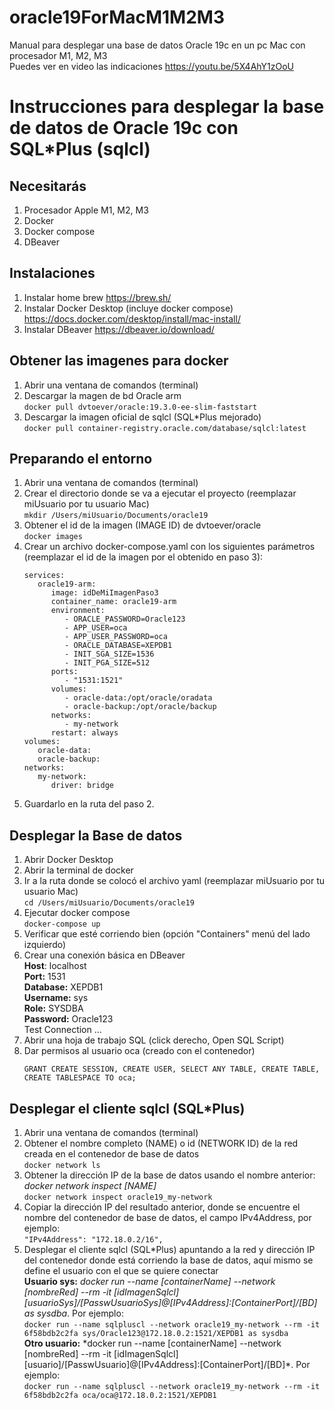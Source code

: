 # oracle19ForMacM1M2M3
Manual para desplegar una base de datos Oracle 19c en un pc Mac con procesador M1, M2, M3  
Puedes ver en video las indicaciones https://youtu.be/5X4AhY1zOoU

# Instrucciones para desplegar la base de datos de Oracle 19c con SQL\*Plus (sqlcl)

## Necesitarás

1. Procesador Apple M1, M2, M3
2. Docker
3. Docker compose
4. DBeaver

## Instalaciones

1. Instalar home brew https://brew.sh/
2. Instalar Docker Desktop (incluye docker compose) https://docs.docker.com/desktop/install/mac-install/
3. Instalar DBeaver https://dbeaver.io/download/

## Obtener las imagenes para docker

1. Abrir una ventana de comandos (terminal)
2. Descargar la magen de bd Oracle arm  
   `docker pull dvtoever/oracle:19.3.0-ee-slim-faststart`
3. Descargar la imagen oficial de sqlcl (SQL\*Plus mejorado)  
   `docker pull container-registry.oracle.com/database/sqlcl:latest`

## Preparando el entorno

1. Abrir una ventana de comandos (terminal)
2. Crear el directorio donde se va a ejecutar el proyecto (reemplazar miUsuario por tu usuario Mac)  
   `mkdir /Users/miUsuario/Documents/oracle19`
3. Obtener el id de la imagen (IMAGE ID) de dvtoever/oracle  
   `docker images`
4. Crear un archivo docker-compose.yaml con los siguientes parámetros (reemplazar el id de la imagen por el obtenido en paso 3):
   ```
   services:
      oracle19-arm:
         image: idDeMiImagenPaso3
         container_name: oracle19-arm
         environment:
            - ORACLE_PASSWORD=Oracle123
            - APP_USER=oca
            - APP_USER_PASSWORD=oca
            - ORACLE_DATABASE=XEPDB1
            - INIT_SGA_SIZE=1536
            - INIT_PGA_SIZE=512
         ports:
            - "1531:1521"
         volumes:
            - oracle-data:/opt/oracle/oradata
            - oracle-backup:/opt/oracle/backup
         networks:
            - my-network
         restart: always
   volumes:
      oracle-data:
      oracle-backup:
   networks:
      my-network:
         driver: bridge
   ```
5. Guardarlo en la ruta del paso 2.

## Desplegar la Base de datos

1. Abrir Docker Desktop
2. Abrir la terminal de docker
3. Ir a la ruta donde se colocó el archivo yaml (reemplazar miUsuario por tu usuario Mac)  
   `cd /Users/miUsuario/Documents/oracle19`
4. Ejecutar docker compose  
   `docker-compose up`
5. Verificar que esté corriendo bien (opción "Containers" menú del lado izquierdo)
6. Crear una conexión básica en DBeaver  
   **Host**: localhost  
   **Port:** 1531  
   **Database:** XEPDB1  
   **Username:** sys  
   **Role:** SYSDBA  
   **Password:** Oracle123  
   Test Connection ...
7. Abrir una hoja de trabajo SQL (click derecho, Open SQL Script)
8. Dar permisos al usuario oca (creado con el contenedor)
   ```
   GRANT CREATE SESSION, CREATE USER, SELECT ANY TABLE, CREATE TABLE, CREATE TABLESPACE TO oca;
   ```

## Desplegar el cliente sqlcl (SQL\*Plus)

1. Abrir una ventana de comandos (terminal)
2. Obtener el nombre completo (NAME) o id (NETWORK ID) de la red creada en el contenedor de base de datos  
   `docker network ls`
3. Obtener la dirección IP de la base de datos usando el nombre anterior:  
   _docker network inspect [NAME]_  
    `docker network inspect oracle19_my-network`
4. Copiar la dirección IP del resultado anterior, donde se encuentre el nombre del contenedor de base de datos, el campo IPv4Address, por ejemplo:  
   `"IPv4Address": "172.18.0.2/16",`
5. Desplegar el cliente sqlcl (SQL*Plus) apuntando a la red y dirección IP del contenedor donde está corriendo la base de datos, aquí mismo se define el usuario con el que se quiere conectar  
   **Usuario sys:** *docker run --name [containerName] --network [nombreRed] --rm -it [idImagenSqlcl] [usuarioSys]/[PasswUsuarioSys]@[IPv4Address]:[ContainerPort]/[BD] as sysdba*. Por ejemplo:  
    `docker run --name sqlpluscl --network oracle19_my-network --rm -it 6f58bdb2c2fa sys/Oracle123@172.18.0.2:1521/XEPDB1 as sysdba`  
   **Otro usuario:** *docker run --name [containerName] --network [nombreRed] --rm -it [idImagenSqlcl] [usuario]/[PasswUsuario]@[IPv4Address]:[ContainerPort]/[BD]\*. Por ejemplo:  
    `docker run --name sqlpluscl --network oracle19_my-network --rm -it 6f58bdb2c2fa oca/oca@172.18.0.2:1521/XEPDB1`
